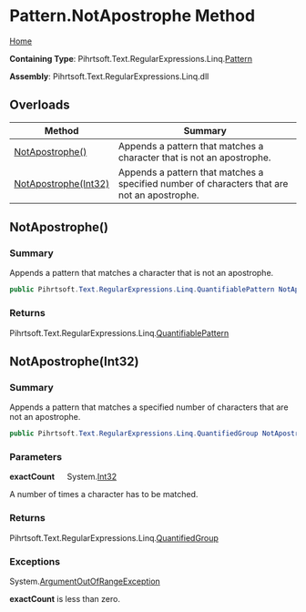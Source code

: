 # Pattern\.NotApostrophe Method

[Home](../../../../../../README.md)

**Containing Type**: Pihrtsoft\.Text\.RegularExpressions\.Linq\.[Pattern](../README.md)

**Assembly**: Pihrtsoft\.Text\.RegularExpressions\.Linq\.dll

## Overloads

| Method | Summary |
| ------ | ------- |
| [NotApostrophe()](#Pihrtsoft_Text_RegularExpressions_Linq_Pattern_NotApostrophe) | Appends a pattern that matches a character that is not an apostrophe\. |
| [NotApostrophe(Int32)](#Pihrtsoft_Text_RegularExpressions_Linq_Pattern_NotApostrophe_System_Int32_) | Appends a pattern that matches a specified number of characters that are not an apostrophe\. |

## NotApostrophe\(\) <a name="Pihrtsoft_Text_RegularExpressions_Linq_Pattern_NotApostrophe"></a>

### Summary

Appends a pattern that matches a character that is not an apostrophe\.

```csharp
public Pihrtsoft.Text.RegularExpressions.Linq.QuantifiablePattern NotApostrophe()
```

### Returns

Pihrtsoft\.Text\.RegularExpressions\.Linq\.[QuantifiablePattern](../../QuantifiablePattern/README.md)

## NotApostrophe\(Int32\) <a name="Pihrtsoft_Text_RegularExpressions_Linq_Pattern_NotApostrophe_System_Int32_"></a>

### Summary

Appends a pattern that matches a specified number of characters that are not an apostrophe\.

```csharp
public Pihrtsoft.Text.RegularExpressions.Linq.QuantifiedGroup NotApostrophe(int exactCount)
```

### Parameters

**exactCount** &emsp; System\.[Int32](https://docs.microsoft.com/en-us/dotnet/api/system.int32)

A number of times a character has to be matched\.

### Returns

Pihrtsoft\.Text\.RegularExpressions\.Linq\.[QuantifiedGroup](../../QuantifiedGroup/README.md)

### Exceptions

System\.[ArgumentOutOfRangeException](https://docs.microsoft.com/en-us/dotnet/api/system.argumentoutofrangeexception)

**exactCount** is less than zero\.

